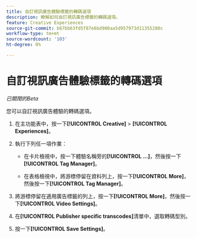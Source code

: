 ```yaml
---
title: 自訂視訊廣告體驗標籤的轉碼選項
description: 瞭解如何自訂視訊廣告標籤的轉碼選項。
feature: Creative Experiences
source-git-commit: b67bb63fd5f87e6bd900aa5d957973d11355280c
workflow-type: tm+mt
source-wordcount: '103'
ht-degree: 0%

---
```


# 自訂視訊廣告體驗標籤的轉碼選項

*已關閉的Beta*

您可以自訂視訊廣告體驗的轉碼選項。

1. 在主功能表中，按一下&#x200B;**[!UICONTROL Creative]** > **[!UICONTROL Experiences]**。

1. 執行下列任一項作業：

   * 在卡片檢視中，按一下體驗名稱旁的&#x200B;**[!UICONTROL ...]**，然後按一下&#x200B;**[!UICONTROL Tag Manager]**。

   * 在表格檢視中，將游標停留在資料列上，按一下&#x200B;**[!UICONTROL More]**，然後按一下&#x200B;**[!UICONTROL Tag Manager]**。

1. 將游標停留在適用廣告標籤的列上，按一下&#x200B;**[!UICONTROL More]**，然後按一下&#x200B;**[!UICONTROL Video Settings]**。

1. 在&#x200B;**[!UICONTROL Publisher specific transcodes]**&#x200B;清單中，選取轉碼型別。

1. 按一下&#x200B;**[!UICONTROL Save Settings]**。

